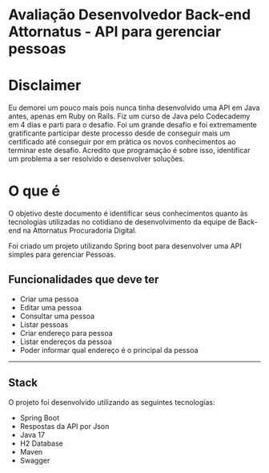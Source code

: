 <h1>
  Avaliação Desenvolvedor Back-end Attornatus - API para gerenciar pessoas
</h1>

# Disclaimer

Eu demorei um pouco mais pois nunca tinha desenvolvido uma API em Java antes, apenas em Ruby on Rails. Fiz um curso de Java pelo Codecademy em 4 dias e parti para o desafio. Foi um grande desafio e foi extremamente gratificante participar deste processo desde de conseguir mais um certificado até conseguir por em prática os novos conhecimentos ao terminar este desafio. Acredito que programação é sobre isso, identificar um problema a ser resolvido e desenvolver soluções.

# O que é


O objetivo deste documento é identificar seus conhecimentos quanto às tecnologias utilizadas no cotidiano de desenvolvimento da equipe de Back-end na Attornatus Procuradoria Digital.

Foi criado um projeto utilizando Spring boot para desenvolver uma API simples para gerenciar Pessoas. 




## Funcionalidades que deve ter
- Criar uma pessoa
- Editar uma pessoa
- Consultar uma pessoa
- Listar pessoas
- Criar endereço para pessoa
- Listar endereços da pessoa
- Poder informar qual endereço é o principal da pessoa

---

## Stack

O projeto foi desenvolvido utilizando as seguintes tecnologias:

- Spring Boot
- Respostas da API por Json
- Java 17
- H2 Database
- Maven
- Swagger


